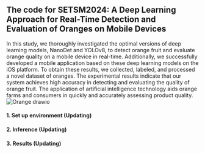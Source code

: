 ## The code for SETSM2024: A Deep Learning Approach for Real-Time Detection and Evaluation of Oranges on Mobile Devices
In this study, we thoroughly investigated the optimal versions of deep learning models, NanoDet and YOLOv8, to detect orange fruit and evaluate orange quality on a mobile device in real-time. Additionally, we successfully developed a mobile application based on these deep learning models on the iOS platform. To obtain these results, we collected, labeled, and processed a novel dataset of oranges. The experimental results indicate that our system achieves high accuracy in detecting and evaluating the quality of orange fruit. The application of artificial intelligence technology aids orange farms and consumers in quickly and accurately assessing product quality.
![Orange drawio](https://github.com/Volcano4bit6/FreshOrangeMobile/assets/77050366/2c7acd68-11a9-4170-9ee3-43f0ce211239)
#### 1. Set up environment (Updating)
#### 2. Inference (Updating)
#### 3. Results (Updating)
